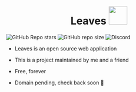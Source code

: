 

<h1 align="center">
    <span>Leaves</span>
  <img width="auto" height="50px" src="https://github.com/VaporwaveSunset/Leaves/blob/main/images/Leaf.png"/>
</h1>


![GitHub Repo stars](https://img.shields.io/github/stars/VaporwaveSunset/Leaves?style=social)
![GitHub repo size](https://img.shields.io/github/repo-size/VaporwaveSunset/Leaves?logo=github)
![Discord](https://img.shields.io/discord/748382863270871122?logo=discord)


- Leaves is an open source web application
- This is a project maintained by me and a friend
- Free, forever

- Domain pending, check back soon 🎉
